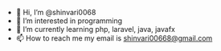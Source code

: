 - 👋 Hi, I’m @shinvari0068
- 👀 I’m interested in programming
- 🌱 I’m currently learning php, laravel, java, javafx
- 📫 How to reach me my email is shinvari00668@gmail.com

<!---
shinvari0068/shinvari0068 is a ✨ special ✨ repository because its `README.md` (this file) appears on your GitHub profile.
You can click the Preview link to take a look at your changes.
--->
